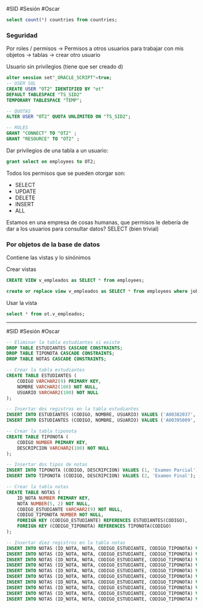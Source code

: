 #SID #Sesión #Oscar 

```SQL
select count(*) countries from countries;
```

### Seguridad

Por roles / permisos -> Permisos a otros usuarios para trabajar con mis objetos -> tablas -> crear otro usuario

Usuario sin privilegios (tiene que ser creado d)
```SQL
alter session set"_ORACLE_SCRIPT"=true;
-- USER SQL
CREATE USER "OT2" IDENTIFIED BY "ot"  
DEFAULT TABLESPACE "TS_SID2"
TEMPORARY TABLESPACE "TEMP";

-- QUOTAS
ALTER USER "OT2" QUOTA UNLIMITED ON "TS_SID2";

-- ROLES
GRANT "CONNECT" TO "OT2" ;
GRANT "RESOURCE" TO "OT2" ;
```

Dar privilegios de una tabla a un usuario:
```SQL
grant select on employees to OT2;
```

Todos los permisos que se pueden otorgar son:
- SELECT
- UPDATE
- DELETE
- INSERT
- ALL

Estamos en una empresa de cosas humanas, que permisos le debería de dar a los usuarios para consultar datos? SELECT (bien trivial)

### Por objetos de la base de datos

Contiene las vistas y lo sinónimos

Crear vistas
```SQL
CREATE VIEW v_empleados as SELECT * from employees;
```

```SQL
create or replace view v_empleados as SELECT * from employees where job_title = 'Accountant';
```

Usar la vista
```SQL
select * from ot.v_empleados;
```

---

#SID #Sesión #Oscar 

```SQL
-- Eliminar la tabla estudiantes si existe
DROP TABLE ESTUDIANTES CASCADE CONSTRAINTS;
DROP TABLE TIPONOTA CASCADE CONSTRAINTS;
DROP TABLE NOTAS CASCADE CONSTRAINTS;

-- Crear la tabla estudiantes
CREATE TABLE ESTUDIANTES (
    CODIGO VARCHAR2(9) PRIMARY KEY,
    NOMBRE VARCHAR2(100) NOT NULL,
    USUARIO VARCHAR2(100) NOT NULL
);

-- Insertar dos registros en la tabla estudiantes
INSERT INTO ESTUDIANTES (CODIGO, NOMBRE, USUARIO) VALUES ('A00382037', 'Juan Pérez', 'juan.perez20');
INSERT INTO ESTUDIANTES (CODIGO, NOMBRE, USUARIO) VALUES ('A00395009', 'María Gómez', 'maria.gomez21');

-- Crear la tabla tiponota
CREATE TABLE TIPONOTA (
    CODIGO NUMBER PRIMARY KEY,
    DESCRIPCION VARCHAR2(100) NOT NULL
);

-- Insertar dos tipos de notas
INSERT INTO TIPONOTA (CODIGO, DESCRIPCION) VALUES (1, 'Examen Parcial');
INSERT INTO TIPONOTA (CODIGO, DESCRIPCION) VALUES (2, 'Examen Final');

-- Crear la tabla notas
CREATE TABLE NOTAS (
    ID_NOTA NUMBER PRIMARY KEY,
    NOTA NUMBER(5, 2) NOT NULL,
    CODIGO_ESTUDIANTE VARCHAR2(9) NOT NULL,
    CODIGO_TIPONOTA NUMBER NOT NULL,
    FOREIGN KEY (CODIGO_ESTUDIANTE) REFERENCES ESTUDIANTES(CODIGO),
    FOREIGN KEY (CODIGO_TIPONOTA) REFERENCES TIPONOTA(CODIGO)
);

-- Insertar diez registros en la tabla notas
INSERT INTO NOTAS (ID_NOTA, NOTA, CODIGO_ESTUDIANTE, CODIGO_TIPONOTA) VALUES (1, 4.5, 'A00382037', 1);
INSERT INTO NOTAS (ID_NOTA, NOTA, CODIGO_ESTUDIANTE, CODIGO_TIPONOTA) VALUES (2, 4.0, 'A00382037', 2);
INSERT INTO NOTAS (ID_NOTA, NOTA, CODIGO_ESTUDIANTE, CODIGO_TIPONOTA) VALUES (3, 3.5, 'A00395009', 1);
INSERT INTO NOTAS (ID_NOTA, NOTA, CODIGO_ESTUDIANTE, CODIGO_TIPONOTA) VALUES (4, 3.0, 'A00395009', 2);
INSERT INTO NOTAS (ID_NOTA, NOTA, CODIGO_ESTUDIANTE, CODIGO_TIPONOTA) VALUES (5, 4.0, 'A00382037', 1);
INSERT INTO NOTAS (ID_NOTA, NOTA, CODIGO_ESTUDIANTE, CODIGO_TIPONOTA) VALUES (6, 5.0, 'A00382037', 2);
INSERT INTO NOTAS (ID_NOTA, NOTA, CODIGO_ESTUDIANTE, CODIGO_TIPONOTA) VALUES (7, 3.6, 'A00395009', 1);
INSERT INTO NOTAS (ID_NOTA, NOTA, CODIGO_ESTUDIANTE, CODIGO_TIPONOTA) VALUES (8, 4.1, 'A00395009', 2);
INSERT INTO NOTAS (ID_NOTA, NOTA, CODIGO_ESTUDIANTE, CODIGO_TIPONOTA) VALUES (9, 2.7, 'A00382037', 1);
INSERT INTO NOTAS (ID_NOTA, NOTA, CODIGO_ESTUDIANTE, CODIGO_TIPONOTA) VALUES (10, 5.0, 'A00395009', 2);
```

